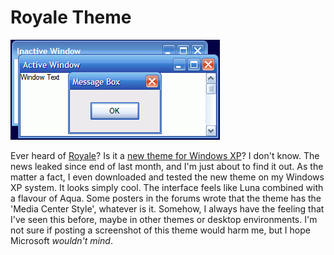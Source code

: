 Royale Theme
===

![preview of the Royale/Media Center theme for Windows XP, displayed from the Display Properties window](/blog/images/screenshots/windows/royale_media_center_theme_preview_windows_xp.png)

Ever heard of [Royale](http://neowin.net/comments.php?id=21800 "New Theme For Windows XP?")? Is it a [new theme for Windows XP](http://board.iexbeta.com/ibf10/index.php?showtopic=43478 "Windows XP new theme")? I don't know. The news leaked since end of last month, and I'm just about to find it out. As the matter a fact, I even downloaded and tested the new theme on my Windows XP system. It looks simply cool. The interface feels like Luna combined with a flavour of Aqua. Some posters in the forums wrote that the theme has the 'Media Center Style', whatever is it. Somehow, I always have the feeling that I've seen this before, maybe in other themes or desktop environments. I'm not sure if posting a screenshot of this theme would harm me, but I hope Microsoft *wouldn't mind*.